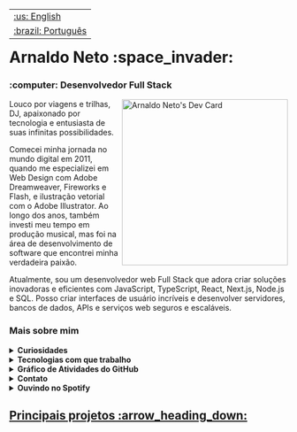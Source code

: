 <table align="right">
 <tr><td><a href="https://github.com/acn3to/acn3to/blob/main/readme-en.md">:us: English</a></td></tr>
 <tr><td><a href="https://github.com/acn3to/acn3to/blob/main/readme.md">:brazil: Português</a></td></tr>
</table>

<h1>Arnaldo Neto :space_invader:</h1>

<h3>:computer: Desenvolvedor Full Stack</h3>

<a href="https://app.daily.dev/acn3to"><img src="https://api.daily.dev/devcards/641090bda2d04b858cad0e0a324174e3.png?r=sx5" width="300" align="right" alt="Arnaldo Neto's Dev Card"/></a>
 
Louco por viagens e trilhas, DJ, apaixonado por tecnologia e entusiasta de suas infinitas possibilidades.

Comecei minha jornada no mundo digital em 2011, quando me especializei em Web Design com Adobe Dreamweaver, Fireworks e Flash, e ilustração vetorial com o Adobe Illustrator. Ao longo dos anos, também investi meu tempo em produção musical, mas foi na área de desenvolvimento de software que encontrei minha verdadeira paixão.

Atualmente, sou um desenvolvedor web Full Stack que adora criar soluções inovadoras e eficientes com JavaScript, TypeScript, React, Next.js, Node.js e SQL. Posso criar interfaces de usuário incríveis e desenvolver servidores, bancos de dados, APIs e serviços web seguros e escaláveis.

<h3>Mais sobre mim</h3>

<details>
 <summary><strong>Curiosidades</strong></summary>
  <br>
    <div align="left">
:rocket: Atuo como Desenvolvedor Full Stack na <a href="https://www.linkedin.com/company/saltsystems/" target="_blank">Salt Systems</a>,  desenvolvendo aplicações tanto em Back quanto Frontend, construindo API Rests, implementando soluções automatizadas via WhatsApp e Telegram e prestando manutenção de ambiente em AWS e Docker.
    </div>
  <br>
    <div align="left">
:seedling: Estou sempre aprendendo <strong>JavaScript</strong>, <strong>TypeScript</strong>, <strong>Node</strong> e <strong>React</strong>.
    </div>
  <br>
  <div align="left">
:speech_balloon: Pergunte-me sobre <strong>qualquer coisa!</strong> Se eu puder ajudar, será um prazer!
  </div>
  <br>
</details>

<details>
 <summary><strong>Tecnologias com que trabalho</strong></summary>
  <br>
    <div >
      <a href="https://developer.mozilla.org/pt-BR/docs/Web/HTML" target="_blank">
        <img  alt="HTML-Icon" height="60" width="60" src="https://cdn.jsdelivr.net/gh/devicons/devicon/icons/html5/html5-plain-wordmark.svg">&nbsp
      </a>
      <a href="https://developer.mozilla.org/pt-BR/docs/Web/CSS" target="_blank">
        <img  alt="CSS-Icon" height="60" width="60" src="https://cdn.jsdelivr.net/gh/devicons/devicon/icons/css3/css3-plain-wordmark.svg">&nbsp
      </a>
      <a href="https://developer.mozilla.org/pt-BR/docs/Web/JavaScript" target="_blank">
        <img  alt="Js-Icon" height="60" width="60" src="https://cdn.jsdelivr.net/gh/devicons/devicon/icons/javascript/javascript-plain.svg">&nbsp
      </a>
      <a href="https://www.typescriptlang.org/" target="_blank">
        <img  alt="Ts-Icon" height="60" width="60" src="https://cdn.jsdelivr.net/gh/devicons/devicon/icons/typescript/typescript-plain.svg">
      </a>
    </div>    
  <br>
    <div >
      <a href="https://getbootstrap.com/" target="_blank">
        <img  alt="Bootstrap-Icon" height="60" width="60" src="https://cdn.jsdelivr.net/gh/devicons/devicon/icons/bootstrap/bootstrap-plain-wordmark.svg">&nbsp
      </a>
      <a href="https://sass-lang.com/" target="_blank">
        <img  alt="Sass-Icon" height="60" width="60" src="https://cdn.jsdelivr.net/gh/devicons/devicon/icons/sass/sass-original.svg">&nbsp
      </a>
      <a href="https://tailwindcss.com/" target="_blank">
        <img  alt="TailwindCSS-Icon" height="60" width="60" src="https://cdn.jsdelivr.net/gh/devicons/devicon/icons/tailwindcss/tailwindcss-plain.svg">
      </a>
    </div>    
  <br>
    <div >
      <a href="https://pt-br.reactjs.org/" target="_blank">
        <img  alt="React-Icon" height="60" width="60" src="https://cdn.jsdelivr.net/gh/devicons/devicon/icons/react/react-original-wordmark.svg">&nbsp
      </a>
      <a href="https://nextjs.org/" target="_blank">
        <img  alt="Next-Icon" height="60" width="60" src="https://cdn.jsdelivr.net/gh/devicons/devicon/icons/nextjs/nextjs-line.svg">
      </a>
    </div>
  <br>
    <div >
      <a href="https://nodejs.org/" target="_blank">
        <img  alt="Node-Icon" height="60" width="60" src="https://cdn.jsdelivr.net/gh/devicons/devicon/icons/nodejs/nodejs-plain.svg">&nbsp
      </a>
      <a href="https://expressjs.com/" target="_blank">
        <img  alt="Express-Icon" height="60" width="60" src="https://cdn.jsdelivr.net/gh/devicons/devicon/icons/express/express-original.svg">
      </a>
    </div>
  <br> 
    <div >
      <a href="https://www.postgresql.org/" target="_blank">
        <img  alt="PostgreSQL-Icon" height="60" width="60" src="https://cdn.jsdelivr.net/gh/devicons/devicon/icons/postgresql/postgresql-plain-wordmark.svg">&nbsp
      </a>
      <a href="https://www.mongodb.com/home" target="_blank">
        <img  alt="MongoDB-Icon" height="60" width="60" src="https://cdn.jsdelivr.net/gh/devicons/devicon/icons/mongodb/mongodb-plain-wordmark.svg">
      </a>
    </div>
  <br>
</details>

<details>
 <summary><strong>Gráfico de Atividades do GitHub</strong></summary>
  <br>
    <div >
      <img height="150em" src="https://github-profile-summary-cards.vercel.app/api/cards/stats?username=acn3to&theme=nord_dark"/>
    </div>    
  <br>
    <div >
      <img height="150em" src="https://github-profile-summary-cards.vercel.app/api/cards/repos-per-language?username=acn3to&hide=java&theme=nord_dark"/>
      <img height="150em" src="https://github-profile-summary-cards.vercel.app/api/cards/most-commit-language?username=acn3to&theme=nord_dark"/>
    </div>
  <br>
    <div >
      <img height="150em" src="https://github-profile-summary-cards.vercel.app/api/cards/profile-details?username=acn3to&theme=nord_dark"/>
    </div>
  <br> 
    <div >
      <img height="150em" src="https://github-readme-streak-stats.herokuapp.com/?user=acn3to&hide_border=true&date_format=M%20j%5B%2C%20Y%5D&background=2D3742&stroke=2D3742&ring=6bbbca&fire=6bbbca&currStreakNum=fff&sideNums=6bbbca&currStreakLabel=6bbbca&sideLabels=fff&dates=fff"/>
    </div>
  <br>
</details>

<details>
 <summary><strong>Contato</strong></summary>
  <br>
    <div >
      <a href="mailto:costanetoow@gmail.com" target="_blank">
        <img  height="40em" src="https://img.shields.io/badge/-Gmail-05122A?style=flat&logo=gmail" alt="gmail"/> 
      </a>
      <a href="https://discordapp.com/users/366398902846619649/" target="_blank">
        <img  height="40em" src="https://img.shields.io/badge/-Discord-05122A?style=flat&logo=discord" alt="discord"/>
      </a>
      <a href="https://www.linkedin.com/in/arnaldo-fullstack/" target="_blank">
        <img  height="40em" src="https://img.shields.io/badge/-LinkedIn-05122A?style=flat&logo=linkedin" alt="linkedin"/>
      </a>
      <a href="https://www.instagram.com/acn3to/" target="_blank">
        <img  height="40em" src="https://img.shields.io/badge/-Instagram-05122A?style=flat&logo=instagram" alt="instagram"/>
      </a>
    </div>
  <br>
</details>

<details>
 <summary><strong>Ouvindo no Spotify</strong></summary>
  <br>
  <div >
    <a href="https://github.com/acn3to">
    <img alt="Spotify" src="https://spotify-recently-played-readme.vercel.app/api?user=22x3z2opku3q4cig6csrgdk3a">
  </div>
</details>
 
<h2>Principais projetos :arrow_heading_down:</h2>

